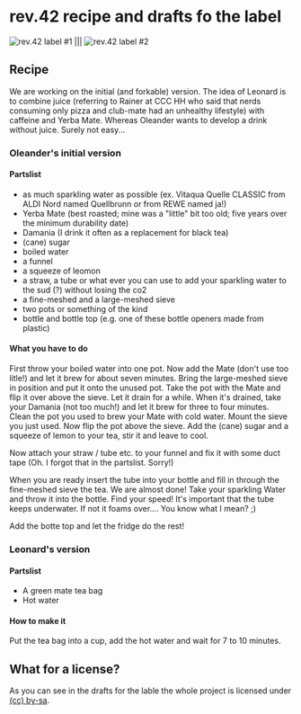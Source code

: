 rev.42 recipe and drafts fo the label
=====================================
![rev.42 label #1](http://ole.halde.0l3.de/rev42/versions/etikett_senkrecht_bash_rageguy_pathed.svg "rev.42 label #1") ||| ![rev.42 label #2](http://files.caracl.de/rev42/cover-clean-490.png "rev.42 label #2")

Recipe
------
We are working on the initial (and forkable) version.
The idea of Leonard is to combine juice (referring to Rainer at CCC HH who said that nerds consuming only pizza and club-mate had an unhealthy lifestyle) with caffeine and Yerba Mate. Whereas Oleander wants to develop a drink without juice. Surely not easy...

### Oleander's __initial__ version ###
#### Partslist ####
* as much sparkling water as possible (ex. Vitaqua Quelle CLASSIC from ALDI Nord named Quellbrunn or from REWE named ja!)
* Yerba Mate (best roasted; mine was a "little" bit too old; five years over the minimum durability date)
* Damania (I drink it often as a replacement for black tea)
* (cane) sugar
* boiled water
* a funnel
* a squeeze of leomon
* a straw, a tube or what ever you can use to add your sparkling water to the sud (?) without losing the co2
* a fine-meshed and a large-meshed sieve
* two pots or something of the kind
* bottle and bottle top (e.g. one of these bottle openers made from plastic)

#### What you have to do ####
First throw your boiled water into one pot. Now add the Mate (don't use too litle!) and let it brew for about seven minutes. Bring the large-meshed sieve in position and put it onto the unused pot. Take the pot with the Mate and flip it over above the sieve. Let it drain for a while. When it's drained, take your Damania (not too much!) and let it brew for three to four minutes.
Clean the pot you used to brew your Mate with cold water. Mount the sieve you just used. Now flip the pot above the sieve.
Add the (cane) sugar and a squeeze of lemon to your tea, stir it and leave to cool.

Now attach your straw / tube etc. to your funnel and fix it with some duct tape (Oh. I forgot that in the partslist. Sorry!)

When you are ready insert the tube into your bottle and fill in through the fine-meshed sieve the tea. We are almost done! Take your sparkling Water and throw it into the bottle. Find your speed! It's important that the tube keeps underwater. If not it foams over.... You know what I mean? ;)

Add the botte top and let the fridge do the rest!


### Leonard's version ###
#### Partslist ####
* A green mate tea bag
* Hot water

#### How to make it ####
Put the tea bag into a cup, add the hot water and wait for 7 to 10 minutes.

What for a license?
-------------------
As you can see in the drafts for the lable the whole project is licensed under [(cc) by-sa](http://creativecommons.org/licenses/by-sa/3.0).
